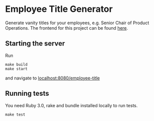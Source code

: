 # Employee Title Generator

Generate vanity titles for your employees, e.g. Senior Chair of Product Operations.
The frontend for this project can be found [here](https://github.com/adamkasztenny/employee-title-generator-frontend).

## Starting the server
Run
```
make build
make start
```

and navigate to [localhost:8080/employee-title](http://localhost:8080/employee-title)

## Running tests
You need Ruby 3.0, rake and bundle installed locally to run tests.
```
make test
```
